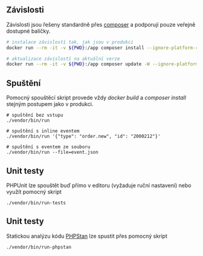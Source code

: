## Závislosti
Závislosti jsou řešeny standardně přes [composer](https://getcomposer.org/) a podporují pouze veřejně dostupné balíčky.

```bash
# instalace závislostí tak, jak jsou v produkci
docker run --rm -it -v ${PWD}:/app composer install --ignore-platform-reqs

# aktualizace závislostí na aktuální verze
docker run --rm -it -v ${PWD}:/app composer update -W --ignore-platform-reqs
```


## Spuštění
Pomocný spouštěcí skript provede vždy _docker build_ a _composer install_ stejným postupem jako v produkci.

```
# spuštění bez vstupu
./vendor/bin/run

# spuštění s inline eventem
./vendor/bin/run '{"type": "order.new", "id": "2000212"}'

# spuštění s eventem ze souboru
./vendor/bin/run --file=event.json
```

## Unit testy
PHPUnit lze spouštět buď přímo v editoru (vyžaduje ruční nastavení) nebo využít pomocný skript

```
./vendor/bin/run-tests
```

## Unit testy
Statickou analýzu kódu [PHPStan](https://phpstan.org/) lze spustit přes pomocný skript

```
./vendor/bin/run-phpstan
```

